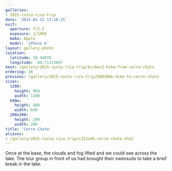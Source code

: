 ```yaml
---
galleries:
- 2015-costa-rica-trip
date: '2015-01-12 13:18:25'
exif:
  aperture: f/2.2
  exposure: 1/1068
  make: Apple
  model: 'iPhone 6'
layout: gallery-photo
location:
  latitude: 10.44978
  longitude: -84.71313667
next: /gallery/2015-costa-rica-trip/bccbec3-hike-from-cerro-chato
ordering: 18
previous: /gallery/2015-costa-rica-trip/b8030bb-hike-to-cerro-chato
sizes:
  1280:
    height: 960
    width: 1280
  640w:
    height: 480
    width: 640
  200x200:
    height: 200
    width: 200
title: 'Cerro Chato'
aliases:
- /gallery/2015-costa-rica-trip/c312ad5-cerro-chato.html
---
```


Once at the base, the clouds and fog lifted and we could see across the lake. The tour group in front of us had brought their swimsuits to take a brief break in the lake.
